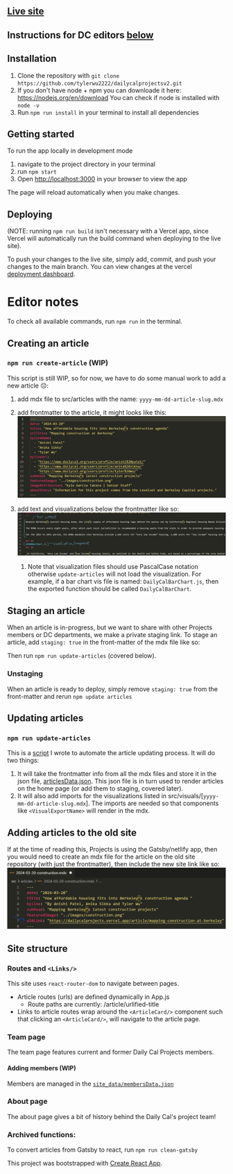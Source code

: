 

## <a href="https://dailycalprojects.vercel.app/" target="_blank">Live site</a>

## Instructions for DC editors [below](#editor-notes)

## Installation
1) Clone the repository with `git clone https://github.com/tylerwu2222/dailycalprojectsv2.git`
2) If you don't have node + npm you can downloade it here: https://nodejs.org/en/download You can check if node is installed with `node -v`
3) Run `npm run install` in your terminal to install all dependencies

## Getting started

To run the app locally in development mode
1) navigate to the project directory in your terminal
2) run `npm start`
3) Open [http://localhost:3000](http://localhost:3000) in your browser to view the app

The page will reload automatically when you make changes.

## Deploying
(NOTE: running `npm run build` isn't necessary with a Vercel app, since Vercel will automatically run the build command when deploying to the live site).

To push your changes to the live site, simply add, commit, and push your changes to the main branch.
You can view changes at the vercel [deployment dashboard](https://vercel.com/tyler-wus-projects/dailycalprojects).



# Editor notes
To check all available commands, run `npm run` in the terminal.

## Creating an article
### `npm run create-article` (WIP)
This script is still WIP, so for now, we have to do some manual work to add a new article 😔:
1) add mdx file to src/articles with the name: `yyyy-mm-dd-article-slug.mdx`
2) add frontmatter to the article, it might looks like this:
![frontmatter example](public/images/readme/frontmatter.png)
3) add text and visualizations below the frontmatter like so:
![text content example](public/images/readme/text_content.png)
   
   1) Note that visualization files should use PascalCase notation otherwise `update-articles` will not load the visualization. For example, if a bar chart vis file is named: `DailyCalBarChart.js`, then the exported function should be called `DailyCalBarChart`.


## Staging an article
When an article is in-progress, but we want to share with other Projects members or DC departments, we make a private staging link.
To stage an article, add `staging: true` in the front-matter of the mdx file like so:

Then run `npm run update-articles` (covered below).
### Unstaging
When an article is ready to deploy, simply remove `staging: true` from the front-matter and rerun `npm update articles`


## Updating articles
### `npm run update-articles`
This is a [script]() I wrote to automate the article updating process. It will do two things:
1) It will take the frontmatter info from all the mdx files and store it in the json file, [articlesData.json](https://github.com/tylerwu2222/dailycalprojectsv2/blob/main/src/site_data/articles/articlesData.json). This json file is in turn used to render articles on the home page (or add them to staging, covered later).
2) It will also add imports for the visualizations listed in src/visuals/[`yyyy-mm-dd-article-slug.mdx`]. The imports are needed so that components like `<VisualExportName>` will render in the mdx.

## Adding articles to the old site
If at the time of reading this, Projects is using the Gatsby/netlify app, then you would need to create an mdx file for the article on the old site repository (with just the frontmatter), then include the new site link like so:
![frontmatter oldlink example](public/images/readme/old_site.png)

## Site structure
### Routes and `<Links/>`
This site uses `react-router-dom` to navigate between pages.
- Article routes (urls) are defined dynamically in App.js
    - Route paths are currently: /article/urlified-title
- Links to article routes wrap around the `<ArticleCard/>` component such that clicking an `<ArticleCard/>`, will navigate to the article page.
  
### Team page
The team page features current and former Daily Cal Projects members.
#### Adding members (WIP)
Members are managed in the [`site_data/membersData.json`](https://github.com/tylerwu2222/dailycalprojectsv2/blob/main/src/site_data/members/membersData.json)

### About page
The about page gives a bit of history behind the Daily Cal's project team!

### Archived functions:
To convert articles from Gatsby to react, run `npm run clean-gatsby`




This project was bootstrapped with [Create React App](https://github.com/facebook/create-react-app).

